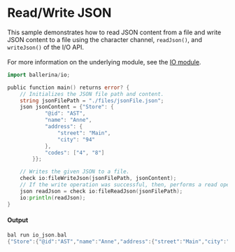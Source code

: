 # Read/Write JSON

 This sample demonstrates how to read JSON content from a file and write JSON content
 to a file using the character channel, `readJson()`, and `writeJson()` of the I/O API.<br/><br/>
 For more information on the underlying module, 
 see the [IO module](https:docs.central.ballerina.io/ballerina/io/latest/).

```go
import ballerina/io;

public function main() returns error? {
    // Initializes the JSON file path and content.
    string jsonFilePath = "./files/jsonFile.json";
    json jsonContent = {"Store": {
            "@id": "AST",
            "name": "Anne",
            "address": {
                "street": "Main",
                "city": "94"
            },
            "codes": ["4", "8"]
        }};

    // Writes the given JSON to a file.
    check io:fileWriteJson(jsonFilePath, jsonContent);
    // If the write operation was successful, then, performs a read operation to read the JSON content.
    json readJson = check io:fileReadJson(jsonFilePath);
    io:println(readJson);
}
```

#### Output

```go
bal run io_json.bal
{"Store":{"@id":"AST","name":"Anne","address":{"street":"Main","city":"94"},"codes":["4","8"]}}
```